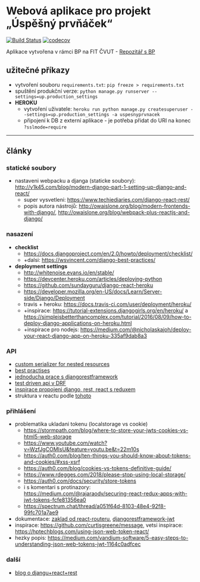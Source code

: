 # Webová aplikace pro projekt „Úspěšný prvňáček“
[![Build Status](https://travis-ci.com/rodlukas/cvut-fit-bibap-uspesnyprvnacek-code.svg?token=g1rDdptQG4SVzcH6FMo5&branch=master)](https://travis-ci.com/rodlukas/cvut-fit-bibap-uspesnyprvnacek-code)
[![codecov](https://codecov.io/gh/rodlukas/cvut-fit-bibap-uspesnyprvnacek-code/branch/master/graph/badge.svg?token=2kJIBqfP0a)](https://codecov.io/gh/rodlukas/cvut-fit-bibap-uspesnyprvnacek-code)

Aplikace vytvořena v rámci BP na FIT ČVUT - [Repozitář s BP](https://github.com/rodlukas/bachelors-thesis)

## užitečné příkazy
* vytvoření souboru `requirements.txt`: `pip freeze > requirements.txt`
* spuštění produkční verze: `python manage.py runserver --settings=up.production_settings`
* **HEROKU**
    * vytvoření uživatele: `heroku run python manage.py createsuperuser --settings=up.production_settings -a uspesnyprvnacek`
    * připojení k DB z externí aplikace - je potřeba přidat do URI na konec `?sslmode=require`

---
## články
### statické soubory
* nastaveni webpacku a djanga (staticke soubory): http://v1k45.com/blog/modern-django-part-1-setting-up-django-and-react/
    * super vysvetleni: https://www.techiediaries.com/django-react-rest/
    * popis autora nástrojů: http://owaislone.org/blog/modern-frontends-with-django/, http://owaislone.org/blog/webpack-plus-reactjs-and-django/
    
### nasazení
* **checklist**
    * https://docs.djangoproject.com/en/2.0/howto/deployment/checklist/
    * +dalsi: https://wsvincent.com/django-best-practices/
* **deployment settings**
    * http://whitenoise.evans.io/en/stable/
    * https://devcenter.heroku.com/articles/deploying-python
    * https://github.com/sundayguru/django-react-heroku
    * https://developer.mozilla.org/en-US/docs/Learn/Server-side/Django/Deployment
    * travis + heroku: https://docs.travis-ci.com/user/deployment/heroku/
    * +inspirace: https://tutorial-extensions.djangogirls.org/en/heroku/ a https://simpleisbetterthancomplex.com/tutorial/2016/08/09/how-to-deploy-django-applications-on-heroku.html
    * +inspirace pro nodejs: https://medium.com/@nicholaskajoh/deploy-your-react-django-app-on-heroku-335af9dab8a3
        
### API
* [custom serializer for nested resources](https://django.cowhite.com/blog/create-and-update-django-rest-framework-nested-serializers/)
* [best practises](https://www.vinaysahni.com/best-practices-for-a-pragmatic-restful-api)
* [jednoducha prace s djangorestframework](https://www.andreagrandi.it/2016/10/01/creating-a-production-ready-api-with-python-and-django-rest-framework-part-2/)
* [test driven api v DRF](https://scotch.io/tutorials/build-a-rest-api-with-django-a-test-driven-approach-part-2)
* [inspirace propojeni django, rest, react s reduxem](https://hackernoon.com/creating-websites-using-react-and-django-rest-framework-b14c066087c7)
* struktura v reactu podle [tohoto](https://sheharyar.me/blog/axios-with-react-for-making-requests/)

### přihlášení
* problematika ukladani tokenu (localstorage vs cookie)
    * https://stormpath.com/blog/where-to-store-your-jwts-cookies-vs-html5-web-storage
    * https://www.youtube.com/watch?v=WzfJgCOMIsU&feature=youtu.be&t=22m10s
    * https://auth0.com/blog/ten-things-you-should-know-about-tokens-and-cookies/#xss-xsrf
    * https://auth0.com/blog/cookies-vs-tokens-definitive-guide/
    * https://www.rdegges.com/2018/please-stop-using-local-storage/
    * https://auth0.com/docs/security/store-tokens
    * i s komentari s protinazory: https://medium.com/@rajaraodv/securing-react-redux-apps-with-jwt-tokens-fcfe81356ea0
    * https://spectrum.chat/thread/a051f64d-8103-48e4-92f8-99fc701a7ae9
* dokumentace: [zaklad od react-routeru](https://reacttraining.com/react-router/web/example/auth-workflow), [djangorestframework-jwt](http://getblimp.github.io/django-rest-framework-jwt/)
* inspirace: https://github.com/curtisgreene/message, vetsi inspirace: https://hptechblogs.com/using-json-web-token-react/
* hezky popis: https://medium.com/vandium-software/5-easy-steps-to-understanding-json-web-tokens-jwt-1164c0adfcec

### další
* [blog o djangu+react+rest](https://wsvincent.com/)
